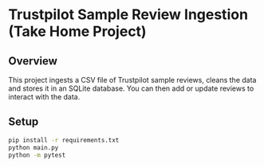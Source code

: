 # Trustpilot Sample Review Ingestion (Take Home Project)

## Overview

This project ingests a CSV file of Trustpilot sample reviews, cleans the data and stores it in an SQLite database. You can then add or update reviews to interact with the data.

## Setup

```bash
pip install -r requirements.txt
python main.py
python -m pytest